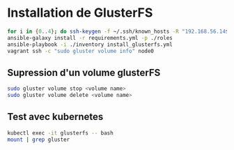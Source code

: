 # Installation de GlusterFS

~~~bash
for i in {0..4}; do ssh-keygen -f ~/.ssh/known_hosts -R "192.168.56.14${i}"; done
ansible-galaxy install -r requirements.yml -p ./roles
ansible-playbook -i ./inventory install_glusterfs.yml
vagrant ssh -c "sudo gluster volume info" node0
~~~

## Supression d'un volume glusterFS

~~~bash
sudo gluster volume stop <volume name>
sudo gluster volume delete <volume name>
~~~

## Test avec kubernetes

~~~bash
kubectl exec -it glusterfs -- bash
mount | grep gluster
~~~
